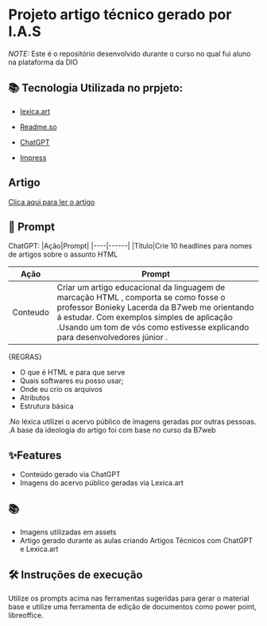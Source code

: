 # Projeto  artigo técnico gerado por I.A.S 

 *NOTE:* Este é o repositório desenvolvido durante o curso no qual fui aluno  na plataforma da DIO



## 📚 Tecnologia Utilizada no prpjeto:

- [lexica.art](https://lexica.art/)

- [Readme.so](https://readme.so/pt/editor)

- [ChatGPT](https://chatgpt.com/auth/login?sso)

- [Impress](https://www.office.org/pt-br/)


## Artigo
 [Clica aqui para ler o artigo]()


## 📖 Prompt
ChatGPT:
|Ação|Prompt|
|----|------|
|Título|Crie 10 headlines para nomes de artigos sobre o assunto HTML

|Ação|Prompt|
|----|------|
|Conteudo|Criar  um artigo  educacional da linguagem de marcação HTML , comporta se como fosse  o  professor  Bonieky Lacerda  da B7web me orientando á estudar. Com exemplos simples de aplicação .Usando um tom de vós  como estivesse explicando para desenvolvedores júnior .
{REGRAS}
- O que é HTML e para que serve
- Quais  softwares eu posso usar;
- Onde eu crio os arquivos
- Atributos
- Estrutura básica 

.No léxica utilizei o acervo público de imagens geradas por outras pessoas.
.A base da ideologia do artigo foi com base no curso da B7web

## ✨Features
* Conteúdo gerado via ChatGPT
* Imagens do acervo público geradas via Lexica.art
## 📚
* Imagens utilizadas em assets
* Artigo gerado durante as aulas criando Artigos Técnicos com ChatGPT e Lexica.art
## 🛠 Instruções de execução
Utilize os prompts acima nas ferramentas sugeridas para gerar o material base e utilize uma ferramenta de edição de documentos como power point, libreoffice.
